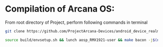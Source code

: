 Compilation of Arcana OS:
====================

From root directory of Project, perform following commands in terminal


```bash
git clone https://github.com/ProjectArcana-Devices/android_device_realme_RMX1921.git device/realme/RMX1921
```

```bash
source build/envsetup.sh && lunch aosp_RMX1921-user && make bacon -j$(nproc --all)
```